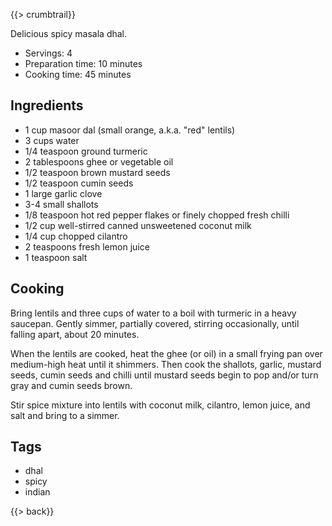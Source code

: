 {{> crumbtrail}}

Delicious spicy masala dhal.

* Servings: 4
* Preparation time: 10 minutes
* Cooking time: 45 minutes

## Ingredients

* 1 cup masoor dal (small orange, a.k.a. "red" lentils)
* 3 cups water
* 1/4 teaspoon ground turmeric
* 2 tablespoons ghee or vegetable oil
* 1/2 teaspoon brown mustard seeds
* 1/2 teaspoon cumin seeds
* 1 large garlic clove
* 3-4 small shallots
* 1/8 teaspoon hot red pepper flakes or finely chopped fresh chilli
* 1/2 cup well-stirred canned unsweetened coconut milk
* 1/4 cup chopped cilantro
* 2 teaspoons fresh lemon juice
* 1 teaspoon salt

## Cooking

Bring lentils and three cups of water to a boil with turmeric in a heavy saucepan.
Gently simmer, partially covered, stirring occasionally, until falling apart,
about 20 minutes.

When the lentils are cooked, heat the ghee (or oil) in a small frying pan over medium-high heat
until it shimmers. Then cook the shallots, garlic, mustard seeds, cumin seeds and chilli
until mustard seeds begin to pop and/or turn gray and cumin seeds brown.

Stir spice mixture into lentils with coconut milk, cilantro, lemon juice, and
salt and bring to a simmer.

## Tags

* dhal
* spicy
* indian

{{> back}}
